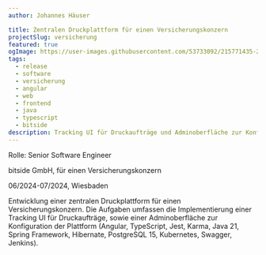 ```yaml
---
author: Johannes Häuser

title: Zentralen Druckplattform für einen Versicherungskonzern
projectSlug: versicherung
featured: true
ogImage: https://user-images.githubusercontent.com/53733092/215771435-25408246-2309-4f8b-a781-1f3d93bdf0ec.png
tags:
  - release
  - software
  - versicherung
  - angular
  - web
  - frontend
  - java
  - typescript
  - bitside
description: Tracking UI für Druckaufträge und Adminoberfläche zur Konfiguration der Plattform
---
```


Rolle: Senior Software Engineer

bitside GmbH, für einen Versicherungskonzern

06/2024-07/2024, Wiesbaden

Entwicklung einer zentralen Druckplattform für einen Versicherungskonzern. Die
Aufgaben umfassen die Implementierung einer Tracking UI für Druckaufträge,
sowie einer Adminoberfläche zur Konfiguration der Plattform (Angular,
TypeScript, Jest, Karma, Java 21, Spring Framework, Hibernate, PostgreSQL 15,
Kubernetes, Swagger, Jenkins).
